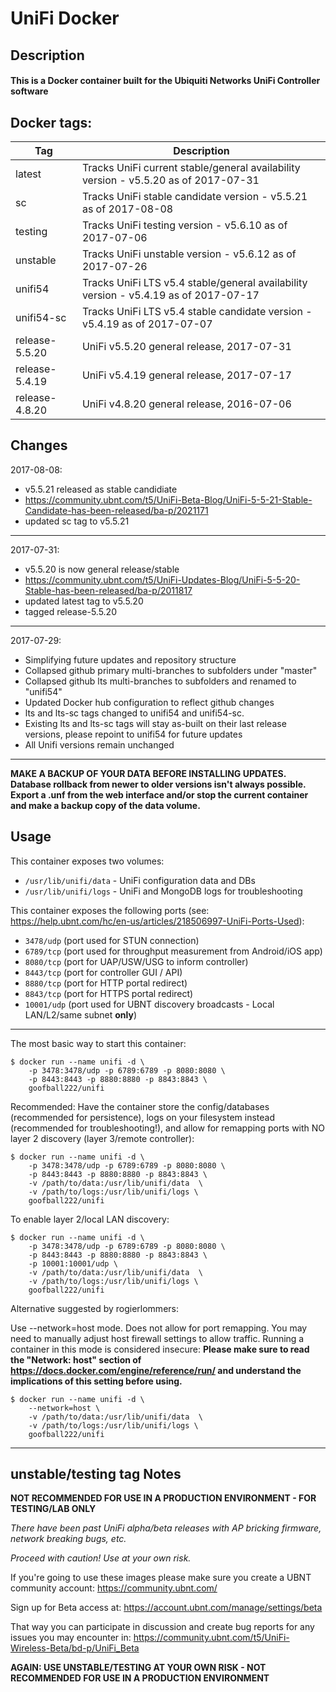# UniFi Docker

## Description

#### This is a Docker container built for the Ubiquiti Networks UniFi Controller software

## Docker tags:
| Tag | Description |
| --- | --- |
| latest | Tracks UniFi current stable/general availability version - v5.5.20 as of 2017-07-31 |
| sc | Tracks UniFi stable candidate version - v5.5.21 as of 2017-08-08 |
| testing | Tracks UniFi testing version - v5.6.10 as of 2017-07-06 |
| unstable | Tracks UniFi unstable version - v5.6.12 as of 2017-07-26 |
| unifi54 | Tracks UniFi LTS v5.4 stable/general availability version - v5.4.19 as of 2017-07-17 |
| unifi54-sc | Tracks UniFi LTS v5.4 stable candidate version - v5.4.19 as of 2017-07-07 |
| release-5.5.20 | UniFi v5.5.20 general release, 2017-07-31 |
| release-5.4.19 | UniFi v5.4.19 general release, 2017-07-17 |
| release-4.8.20 | UniFi v4.8.20 general release, 2016-07-06 |

## Changes

2017-08-08:
* v5.5.21 released as stable candidiate
* https://community.ubnt.com/t5/UniFi-Beta-Blog/UniFi-5-5-21-Stable-Candidate-has-been-released/ba-p/2021171
* updated sc tag to v5.5.21

---

2017-07-31:
* v5.5.20 is now general release/stable
* https://community.ubnt.com/t5/UniFi-Updates-Blog/UniFi-5-5-20-Stable-has-been-released/ba-p/2011817
* updated latest tag to v5.5.20
* tagged release-5.5.20

---

2017-07-29:
* Simplifying future updates and repository structure
* Collapsed github primary multi-branches to subfolders under "master"
* Collapsed github lts multi-branches to subfolders and renamed to "unifi54"
* Updated Docker hub configuration to reflect github changes
* lts and lts-sc tags changed to unifi54 and unifi54-sc.
* Existing lts and lts-sc tags will stay as-built on their last release versions, please repoint to unifi54 for future updates
* All Unifi versions remain unchanged

---

**MAKE A BACKUP OF YOUR DATA BEFORE INSTALLING UPDATES.**
**Database rollback from newer to older versions isn't always possible.**
**Export a .unf from the web interface and/or stop the current container and make a backup copy of the data volume.**


## Usage

This container exposes two volumes:
* `/usr/lib/unifi/data` - UniFi configuration data and DBs
* `/usr/lib/unifi/logs` - UniFi and MongoDB logs for troubleshooting

This container exposes the following ports (see: https://help.ubnt.com/hc/en-us/articles/218506997-UniFi-Ports-Used):
* `3478/udp` (port used for STUN connection)
* `6789/tcp` (port used for throughput measurement from Android/iOS app)
* `8080/tcp` (port for UAP/USW/USG to inform controller)
* `8443/tcp` (port for controller GUI / API)
* `8880/tcp` (port for HTTP portal redirect)
* `8843/tcp` (port for HTTPS portal redirect)
* `10001/udp` (port used for UBNT discovery broadcasts - Local LAN/L2/same subnet **only**)

---

The most basic way to start this container:

```
$ docker run --name unifi -d \
	-p 3478:3478/udp -p 6789:6789 -p 8080:8080 \
	-p 8443:8443 -p 8880:8880 -p 8843:8843 \
	goofball222/unifi
```


Recommended:
Have the container store the config/databases (recommended for persistence), logs on your filesystem instead (recommended for troubleshooting!), and allow for remapping ports with NO layer 2 discovery (layer 3/remote controller):

```
$ docker run --name unifi -d \
	-p 3478:3478/udp -p 6789:6789 -p 8080:8080 \
	-p 8443:8443 -p 8880:8880 -p 8843:8843 \
	-v /path/to/data:/usr/lib/unifi/data  \
	-v /path/to/logs:/usr/lib/unifi/logs \
	goofball222/unifi
```


To enable layer 2/local LAN discovery:

```
$ docker run --name unifi -d \
	-p 3478:3478/udp -p 6789:6789 -p 8080:8080 \
	-p 8443:8443 -p 8880:8880 -p 8843:8843 \
	-p 10001:10001/udp \
	-v /path/to/data:/usr/lib/unifi/data  \
	-v /path/to/logs:/usr/lib/unifi/logs \
	goofball222/unifi
```


Alternative suggested by rogierlommers: 

Use --network=host mode. Does not allow for port remapping. You may need to manually adjust host firewall settings to allow traffic. Running a container in this mode is considered insecure:
**Please make sure to read the "Network: host" section of https://docs.docker.com/engine/reference/run/ and understand the implications of this setting before using.**

```
$ docker run --name unifi -d \
	--network=host \
	-v /path/to/data:/usr/lib/unifi/data  \
	-v /path/to/logs:/usr/lib/unifi/logs \
	goofball222/unifi
```


---

## unstable/testing tag Notes

**NOT RECOMMENDED FOR USE IN A PRODUCTION ENVIRONMENT - FOR TESTING/LAB ONLY**

_There have been past UniFi alpha/beta releases with AP bricking firmware, network breaking bugs, etc._

_Proceed with caution! Use at your own risk._

If you're going to use these images please make sure you create a UBNT community account:
https://community.ubnt.com/

Sign up for Beta access at:
https://account.ubnt.com/manage/settings/beta

That way you can participate in discussion and create bug reports for any issues you may encounter in:
https://community.ubnt.com/t5/UniFi-Wireless-Beta/bd-p/UniFi_Beta

**AGAIN: USE UNSTABLE/TESTING AT YOUR OWN RISK - NOT RECOMMENDED FOR USE IN A PRODUCTION ENVIRONMENT**

[//]: # (Licensed under the Apache 2.0 license)
[//]: # (Copyright 2016 The Goofball - goofball222@gmail.com)
